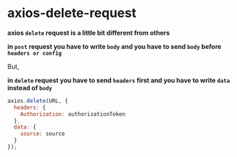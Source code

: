 # axios-delete-request

**axios `delete` request is a little bit different from others**

**in `post` request you have to write `body` and you have to send `body` before `headers or config`**

But,

**in `delete` request you have to send `headers` first and you have to write `data` instead of `body`**

```js
axios.delete(URL, {
  headers: {
    Authorization: authorizationToken
  },
  data: {
    source: source
  }
});
```

